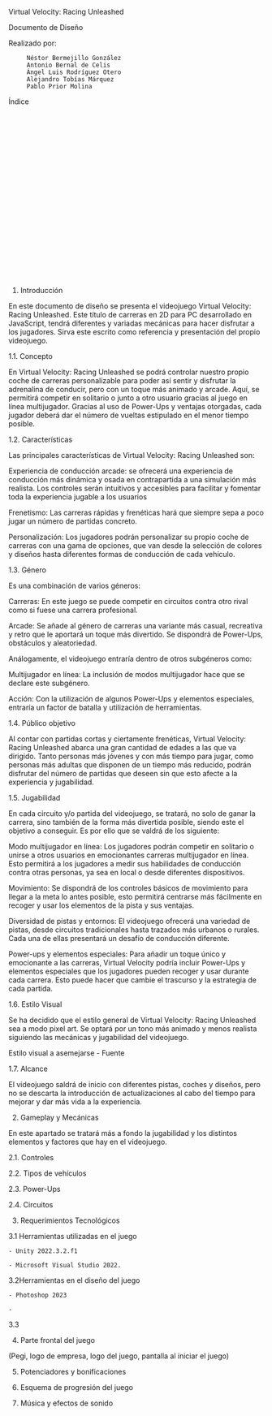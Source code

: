 Virtual Velocity: Racing Unleashed 

 

Documento de Diseño 

 

 

 

 

 

 

 

 

 

 

 

 

 

 

 

 

 

Realizado por:    

         Néstor Bermejillo González 
         Antonio Bernal de Celis 
         Ángel Luis Rodríguez Otero 
         Alejandro Tobías Márquez 
         Pablo Prior Molina 

Índice 

​​ 

​ 

​ 

​ 

​ 

​ 

​ 

​ 

​ 

​ 

​​ 

 

 

 

 

 

 

 

 

 

 

 

 

 

 

 

 

 

 

 

 

 

 

1. Introducción 

 

En este documento de diseño se presenta el videojuego Virtual Velocity: Racing Unleashed. Este título de carreras en 2D para PC desarrollado en JavaScript, tendrá diferentes y variadas mecánicas para hacer disfrutar a los jugadores. Sirva este escrito como referencia y presentación del propio videojuego. 

 

1.1. Concepto 

 

En Virtual Velocity: Racing Unleashed se podrá controlar nuestro propio coche de carreras personalizable para poder así sentir y disfrutar la adrenalina de conducir, pero con un toque más animado y arcade. Aquí, se permitirá competir en solitario o junto a otro usuario gracias al juego en línea multijugador. Gracias al uso de Power-Ups y ventajas otorgadas, cada jugador deberá dar el número de vueltas estipulado en el menor tiempo posible. 

 

1.2. Características 

 

Las principales características de Virtual Velocity: Racing Unleashed son:  

Experiencia de conducción arcade: se ofrecerá una experiencia de conducción más dinámica y osada en contrapartida a una simulación más realista. Los controles serán intuitivos y accesibles para facilitar y fomentar toda la experiencia jugable a los usuarios 

Frenetismo: Las carreras rápidas y frenéticas hará que siempre sepa a poco jugar un número de partidas concreto. 

Personalización: Los jugadores podrán personalizar su propio coche de carreras con una gama de opciones, que van desde la selección de colores y diseños hasta diferentes formas de conducción de cada vehículo. 

 

1.3. Género 

 

Es una combinación de varios géneros: 

Carreras: En este juego se puede competir en circuitos contra otro rival como si fuese una carrera profesional. 

Arcade: Se añade al género de carreras una variante más casual, recreativa y retro que le aportará un toque más divertido. Se dispondrá de Power-Ups, obstáculos y aleatoriedad. 

Análogamente, el videojuego entraría dentro de otros subgéneros como:  

Multijugador en línea: La inclusión de modos multijugador hace que se declare este subgénero. 

Acción: Con la utilización de algunos Power-Ups y elementos especiales, entraría un factor de batalla y utilización de herramientas. 

 

1.4. Público objetivo 

 

Al contar con partidas cortas y ciertamente frenéticas, Virtual Velocity: Racing Unleashed abarca una gran cantidad de edades a las que va dirigido. Tanto personas más jóvenes y con más tiempo para jugar, como personas más adultas que disponen de un tiempo más reducido, podrán disfrutar del número de partidas que deseen sin que esto afecte a la experiencia y jugabilidad. 

 

1.5. Jugabilidad 

 

En cada circuito y/o partida del videojuego, se tratará, no solo de ganar la carrera, sino también de la forma más divertida posible, siendo este el objetivo a conseguir. Es por ello que se valdrá de los siguiente: 

Modo multijugador en línea: Los jugadores podrán competir en solitario o unirse a otros usuarios en emocionantes carreras multijugador en línea. Esto permitirá a los jugadores a medir sus habilidades de conducción contra otras personas, ya sea en local o desde diferentes dispositivos. 

Movimiento: Se dispondrá de los controles básicos de movimiento para llegar a la meta lo antes posible, esto permitirá centrarse más fácilmente en recoger y usar los elementos de la pista y sus ventajas. 

Diversidad de pistas y entornos: El videojuego ofrecerá una variedad de pistas, desde circuitos tradicionales hasta trazados más urbanos o rurales. Cada una de ellas presentará un desafío de conducción diferente.  

Power-ups y elementos especiales: Para añadir un toque único y emocionante a las carreras, Virtual Velocity podría incluir Power-Ups y elementos especiales que los jugadores pueden recoger y usar durante cada carrera. Esto puede hacer que cambie el trascurso y la estrategia de cada partida. 

 

1.6. Estilo Visual 

 

Se ha decidido que el estilo general de Virtual Velocity: Racing Unleashed sea a modo pixel art. Se optará por un tono más animado y menos realista siguiendo las mecánicas y jugabilidad del videojuego. 

 

Estilo visual a asemejarse - Fuente 

1.7. Alcance 

 

El videojuego saldrá de inicio con diferentes pistas, coches y diseños, pero no se descarta la introducción de actualizaciones al cabo del tiempo para mejorar y dar más vida a la experiencia. 

 

2. Gameplay y Mecánicas 

 

En este apartado se tratará más a fondo la jugabilidad y los distintos elementos y factores que hay en el videojuego. 

 

2.1. Controles 

 

 

 

2.2. Tipos de vehículos 

 

2.3. Power-Ups 

 

2.4. Circuitos 

3. Requerimientos Tecnológicos 

 

3.1 Herramientas utilizadas en el juego 

	- Unity 2022.3.2.f1 

	- Microsoft Visual Studio 2022. 

3.2Herramientas en el diseño del juego 

	- Photoshop 2023 

	-  

3.3 

 

4. Parte frontal del  juego 

 

(Pegi, logo de empresa, logo del juego, pantalla al iniciar el juego) 

 

5. Potenciadores y bonificaciones 

 

6. Esquema de progresión del juego 

 

7. Música y efectos de sonido 
